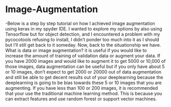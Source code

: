 # Image-Augmentation
-Below is a step by step tutorial on how I achieved image augmentation using keras in my spyder IDE. I wanted to explore my options by also using Tensorflow but for object detection, and I encountered a problem with my pycocotools refusing to install, I didn’t ponder too much into it as I should but I’ll still get back to it someday. Now, back to the situationship we have. 
What is data or image augmentation? it is useful if you would like to increase the amount of training of validation data or augment your data. If you have 2000 images and would like to augment it to get 5000 or 10,000 of those images, data augmentation can be useful but if you only have about 5 or 10 images, don’t expect to get 2000 or 20000 out of data augmentation and still be able to get decent results out of your deeplearning because the deeplearning is going to be bias towards these 5 or 10 images that you are augmenting. If you have less than 100 or 200 images, it is recommended that your use the traditional machine learning method. This is because you can extract features and use random forest or support vector machines.

